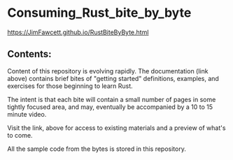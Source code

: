 
# Consuming_Rust_bite_by_byte<br />

https://JimFawcett.github.io/RustBiteByByte.html

## Contents:

Content of this repository is evolving rapidly.  The documentation (link above) contains brief bites of "getting started" definitions, examples, and exercises for those beginning to learn Rust.

The intent is that each bite will contain a small number of pages in some tightly focused area, and may, eventually
be accompanied by a 10 to 15 minute video.

Visit the link, above for access to existing materials and a preview of what's to come.

All the sample code from the bytes is stored in this repository.
